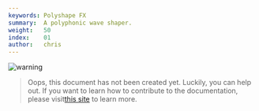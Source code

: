 ```yaml
---
keywords: Polyshape FX
summary:  A polyphonic wave shaper.
weight:   50
index:    01
author:   chris
---
```

![warning](/images/icon_warning:64px)  
> Oops, this document has not been created yet. Luckily, you can help out. If you want to learn how to contribute to the documentation, please visit[this site](/glossary/contributing) to learn more.  
